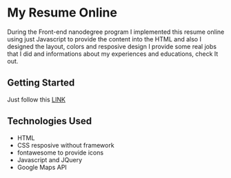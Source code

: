 # My Resume Online
During the Front-end nanodegree program I implemented this resume online using just Javascript to provide the content into the HTML and also I designed the layout, colors and resposive design
I provide some real jobs that I did and informations about my experiences and educations, check It out.
## Getting Started
Just follow this [LINK](https://elfiservice.github.io/frontend-nanodegree-resume/)
## Technologies Used
- HTML
- CSS resposive without framework
- fontawesome to provide icons
- Javascript and JQuery
- Google Maps API

